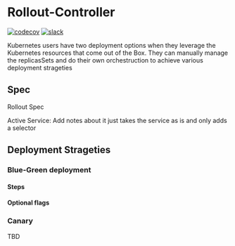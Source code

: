 # Rollout-Controller
[![codecov](https://codecov.io/gh/argoproj/rollout-controller/branch/master/graph/badge.svg)](https://codecov.io/gh/argoproj/rollout-controller)
[![slack](https://img.shields.io/badge/slack-argoproj-brightgreen.svg?logo=slack)](https://argoproj.github.io/community/join-slack)



Kubernetes users have two deployment options when they leverage the Kubernetes resources that come out of the Box.  They can manually manage the replicasSets and do their own orchestruction to achieve various deployment strageties 

## Spec

Rollout Spec


Active Service:
Add notes about it just takes the service as is and only adds a selector

## Deployment Strageties

### Blue-Green deployment

#### Steps

#### Optional flags

### Canary
TBD